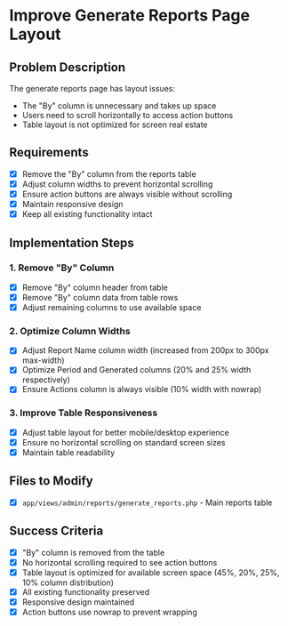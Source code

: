 # Improve Generate Reports Page Layout

## Problem Description
The generate reports page has layout issues:
- The "By" column is unnecessary and takes up space
- Users need to scroll horizontally to access action buttons
- Table layout is not optimized for screen real estate

## Requirements
- [x] Remove the "By" column from the reports table
- [x] Adjust column widths to prevent horizontal scrolling
- [x] Ensure action buttons are always visible without scrolling
- [x] Maintain responsive design
- [x] Keep all existing functionality intact

## Implementation Steps

### 1. Remove "By" Column
- [x] Remove "By" column header from table
- [x] Remove "By" column data from table rows
- [x] Adjust remaining columns to use available space

### 2. Optimize Column Widths
- [x] Adjust Report Name column width (increased from 200px to 300px max-width)
- [x] Optimize Period and Generated columns (20% and 25% width respectively)
- [x] Ensure Actions column is always visible (10% width with nowrap)

### 3. Improve Table Responsiveness
- [x] Adjust table layout for better mobile/desktop experience
- [x] Ensure no horizontal scrolling on standard screen sizes
- [x] Maintain table readability

## Files to Modify
- [x] `app/views/admin/reports/generate_reports.php` - Main reports table

## Success Criteria
- [x] "By" column is removed from the table
- [x] No horizontal scrolling required to see action buttons
- [x] Table layout is optimized for available screen space (45%, 20%, 25%, 10% column distribution)
- [x] All existing functionality preserved
- [x] Responsive design maintained
- [x] Action buttons use nowrap to prevent wrapping
